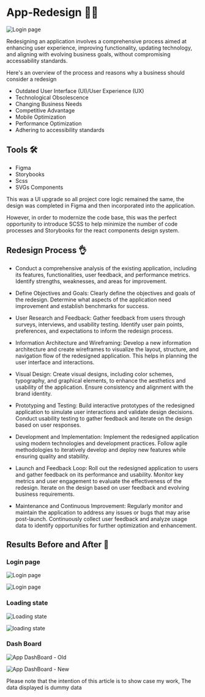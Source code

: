 # App-Redesign 💅🏼

![Login page](banner.png)

Redesigning an application involves a comprehensive process aimed at enhancing user experience, improving functionality, updating technology, and aligning with evolving business goals, without compromising accessability standards.

Here's an overview of the process and reasons why a business should consider a redesign

- Outdated User Interface (UI)/User Experience (UX)
- Technological Obsolescence
- Changing Business Needs
- Competitive Advantage
- Mobile Optimization
- Performance Optimization
- Adhering to accessibility standards

## Tools 🛠️

- Figma
- Storybooks
- Scss
- SVGs Components

This was a UI upgrade so all project core logic remained the same, the design was completed in Figma and then incorporated into the application.

However, in order to modernize the code base, this was the perfect opportunity to introduce SCSS to help minimize the number of code processes and Storybooks for the react components design system.

## Redesign Process 👌

- Conduct a comprehensive analysis of the existing application, including its features, functionalities, user feedback, and performance metrics. Identify strengths, weaknesses, and areas for improvement.

- Define Objectives and Goals: Clearly define the objectives and goals of the redesign. Determine what aspects of the application need improvement and establish benchmarks for success.

- User Research and Feedback: Gather feedback from users through surveys, interviews, and usability testing. Identify user pain points, preferences, and expectations to inform the redesign process.

- Information Architecture and Wireframing: Develop a new information architecture and create wireframes to visualize the layout, structure, and navigation flow of the redesigned application. This helps in planning the user interface and interactions.

- Visual Design: Create visual designs, including color schemes, typography, and graphical elements, to enhance the aesthetics and usability of the application. Ensure consistency and alignment with the brand identity.

- Prototyping and Testing: Build interactive prototypes of the redesigned application to simulate user interactions and validate design decisions. Conduct usability testing to gather feedback and iterate on the design based on user responses.

- Development and Implementation: Implement the redesigned application using modern technologies and development practices. Follow agile methodologies to iteratively develop and deploy new features while ensuring quality and stability.

- Launch and Feedback Loop: Roll out the redesigned application to users and gather feedback on its performance and usability. Monitor key metrics and user engagement to evaluate the effectiveness of the redesign. Iterate on the design based on user feedback and evolving business requirements.

- Maintenance and Continuous Improvement: Regularly monitor and maintain the application to address any issues or bugs that may arise post-launch. Continuously collect user feedback and analyze usage data to identify opportunities for further optimization and enhancement.

## Results Before and After 🤩

### Login page

![Login page](image-2.png)

![Login page](image-5.png)

### Loading state

![Loading state](image-4.png)

![loading state](image-3.png)

### Dash Board

![App DashBoard - Old](image.png)

![App DashBoard - New](image-1.png)

<p>Please note that the intention of this article is to show case my work, The data displayed is dummy data</p>
